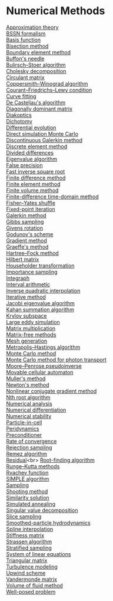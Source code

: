 # Numerical Methods
[Approximation theory](https://en.wikipedia.org/wiki/Approximation_theory)<br>
[BSSN formalism](https://en.wikipedia.org/wiki/BSSN_formalism)<br>
[Basis function](https://en.wikipedia.org/wiki/Basis_function)<br>
[Bisection method](https://en.wikipedia.org/wiki/Bisection_method)<br>
[Boundary element method](https://en.wikipedia.org/wiki/Boundary_element_method)<br>
[Buffon's needle](https://en.wikipedia.org/wiki/Buffon%27s_needle)<br>
[Bulirsch–Stoer algorithm](https://en.wikipedia.org/wiki/Bulirsch%E2%80%93Stoer_algorithm)<br>
[Cholesky decomposition](https://en.wikipedia.org/wiki/Cholesky_decomposition)<br>
[Circulant matrix](https://en.wikipedia.org/wiki/Circulant_matrix)<br>
[Coppersmith–Winograd algorithm](https://en.wikipedia.org/wiki/Coppersmith%E2%80%93Winograd_algorithm)<br>
[Courant–Friedrichs–Lewy condition](https://en.wikipedia.org/wiki/Courant%E2%80%93Friedrichs%E2%80%93Lewy_condition)<br>
[Curve fitting](https://en.wikipedia.org/wiki/Curve_fitting)<br>
[De Casteljau's algorithm](https://en.wikipedia.org/wiki/De_Casteljau%27s_algorithm)<br>
[Diagonally dominant matrix](https://en.wikipedia.org/wiki/Diagonally_dominant_matrix)<br>
[Diakoptics](https://en.wikipedia.org/wiki/Diakoptics)<br>
[Dichotomy](https://en.wikipedia.org/wiki/Dichotomy)<br>
[Differential evolution](https://en.wikipedia.org/wiki/Differential_evolution)<br>
[Direct simulation Monte Carlo](https://en.wikipedia.org/wiki/Direct_simulation_Monte_Carlo)<br>
[Discontinuous Galerkin method](https://en.wikipedia.org/wiki/Discontinuous_Galerkin_method)<br>
[Discrete element method](https://en.wikipedia.org/wiki/Discrete_element_method)<br>
[Divided differences](https://en.wikipedia.org/wiki/Divided_differences)<br>
[Eigenvalue algorithm](https://en.wikipedia.org/wiki/Eigenvalue_algorithm)<br>
[False precision](https://en.wikipedia.org/wiki/False_precision)<br>
[Fast inverse square root](https://en.wikipedia.org/wiki/Fast_inverse_square_root)<br>
[Finite difference method](https://en.wikipedia.org/wiki/Finite_difference_method)<br>
[Finite element method](https://en.wikipedia.org/wiki/Finite_element_method)<br>
[Finite volume method](https://en.wikipedia.org/wiki/Finite_volume_method)<br>
[Finite-difference time-domain method](https://en.wikipedia.org/wiki/Finite-difference_time-domain_method)<br>
[Fisher–Yates shuffle](https://en.wikipedia.org/wiki/Fisher–Yates_shuffle)<br>
[Fixed-point iteration](https://en.wikipedia.org/wiki/Fixed-point_iteration)<br>
[Galerkin method](https://en.wikipedia.org/wiki/Galerkin_method)<br>
[Gibbs sampling](https://en.wikipedia.org/wiki/Gibbs_sampling)<br>
[Givens rotation](https://en.wikipedia.org/wiki/Givens_rotation)<br>
[Godunov's scheme](https://en.wikipedia.org/wiki/Godunov%27s_scheme)<br>
[Gradient method](https://en.wikipedia.org/wiki/Gradient_method)<br>
[Graeffe's method](https://en.wikipedia.org/wiki/Graeffe%27s_method)<br>
[Hartree–Fock method](https://en.wikipedia.org/wiki/Hartree%E2%80%93Fock_method)<br>
[Hilbert matrix](https://en.wikipedia.org/wiki/Hilbert_matrix)<br>
[Householder transformation](https://en.wikipedia.org/wiki/Householder_transformation)<br>
[Importance sampling](https://en.wikipedia.org/wiki/Importance_sampling)<br>
[Integraph](https://en.wikipedia.org/wiki/Integraph)<br>
[Interval arithmetic](https://en.wikipedia.org/wiki/Interval_arithmetic)<br>
[Inverse quadratic interpolation](https://en.wikipedia.org/wiki/Inverse_quadratic_interpolation)<br>
[Iterative method](https://en.wikipedia.org/wiki/Iterative_method)<br>
[Jacobi eigenvalue algorithm](https://en.wikipedia.org/wiki/Jacobi_eigenvalue_algorithm)<br>
[Kahan summation algorithm](https://en.wikipedia.org/wiki/Kahan_summation_algorithm)<br>
[Krylov subspace](https://en.wikipedia.org/wiki/Krylov_subspace)<br>
[Large eddy simulation](https://en.wikipedia.org/wiki/Large_eddy_simulation)<br>
[Matrix multiplication](https://en.wikipedia.org/wiki/Matrix_multiplication)<br>
[Matrix-free methods](https://en.wikipedia.org/wiki/Matrix-free_methods)<br>
[Mesh generation](https://en.wikipedia.org/wiki/Mesh_generation)<br>
[Metropolis–Hastings algorithm](https://en.wikipedia.org/wiki/Metropolis%E2%80%93Hastings_algorithm)<br>
[Monte Carlo method](https://en.wikipedia.org/wiki/Monte_Carlo_method)<br>
[Monte Carlo method for photon transport](https://en.wikipedia.org/wiki/Monte_Carlo_method_for_photon_transport)<br>
[Moore–Penrose pseudoinverse](https://en.wikipedia.org/wiki/Moore%E2%80%93Penrose_inverse)<br>
[Movable cellular automaton](https://en.wikipedia.org/wiki/Movable_cellular_automaton)<br>
[Muller's method](https://en.wikipedia.org/wiki/Muller%27s_method)<br>
[Newton's method](https://en.wikipedia.org/wiki/Newton%27s_method)<br>
[Nonlinear conjugate gradient method](https://en.wikipedia.org/wiki/Nonlinear_conjugate_gradient_method)<br>
[Nth root algorithm](https://en.wikipedia.org/wiki/Nth_root_algorithm)<br>
[Numerical analysis](https://en.wikipedia.org/wiki/Numerical_analysis)<br>
[Numerical differentiation](https://en.wikipedia.org/wiki/Numerical_differentiation)<br>
[Numerical stability](https://en.wikipedia.org/wiki/Numerical_stability)<br>
[Particle-in-cell](https://en.wikipedia.org/wiki/Particle-in-cell)<br>
[Peridynamics](https://en.wikipedia.org/wiki/Peridynamics)<br>
[Preconditioner](https://en.wikipedia.org/wiki/Preconditioner)<br>
[Rate of convergence](https://en.wikipedia.org/wiki/Rate_of_convergence)<br>
[Rejection sampling](https://en.wikipedia.org/wiki/Rejection_sampling)<br>
[Remez algorithm](https://en.wikipedia.org/wiki/Remez_algorithm)<br>
[Residual](https://en.wikipedia.org/wiki/Residual_(numerical_analysis))<br>
[Root-finding algorithm](https://en.wikipedia.org/wiki/Root-finding_algorithm)<br>
[Runge–Kutta methods](https://en.wikipedia.org/wiki/Runge%E2%80%93Kutta_methods)<br>
[Rvachev function](https://en.wikipedia.org/wiki/Rvachev_function)<br>
[SIMPLE algorithm](https://en.wikipedia.org/wiki/SIMPLE_algorithm)<br>
[Sampling](https://en.wikipedia.org/wiki/Sampling_(statistics))<br>
[Shooting method](https://en.wikipedia.org/wiki/Shooting_method)<br>
[Similarity solution](https://en.wikipedia.org/wiki/Similarity_solution)<br>
[Simulated annealing](https://en.wikipedia.org/wiki/Simulated_annealing)<br>
[Singular value decomposition](https://en.wikipedia.org/wiki/Singular-value_decomposition)<br>
[Slice sampling](https://en.wikipedia.org/wiki/Slice_sampling)<br>
[Smoothed-particle hydrodynamics](https://en.wikipedia.org/wiki/Smoothed-particle_hydrodynamics)<br>
[Spline interpolation](https://en.wikipedia.org/wiki/Spline_interpolation)<br>
[Stiffness matrix](https://en.wikipedia.org/wiki/Stiffness_matrix)<br>
[Strassen algorithm](https://en.wikipedia.org/wiki/Strassen_algorithm)<br>
[Stratified sampling](https://en.wikipedia.org/wiki/Stratified_sampling)<br>
[System of linear equations](https://en.wikipedia.org/wiki/System_of_linear_equations)<br>
[Triangular matrix](https://en.wikipedia.org/wiki/Triangular_matrix)<br>
[Turbulence modeling](https://en.wikipedia.org/wiki/Turbulence_modeling)<br>
[Upwind scheme](https://en.wikipedia.org/wiki/Upwind_scheme)<br>
[Vandermonde matrix](https://en.wikipedia.org/wiki/Vandermonde_matrix)<br>
[Volume of fluid method](https://en.wikipedia.org/wiki/Volume_of_fluid_method)<br>
[Well-posed problem](https://en.wikipedia.org/wiki/Well-posed_problem)<br>
